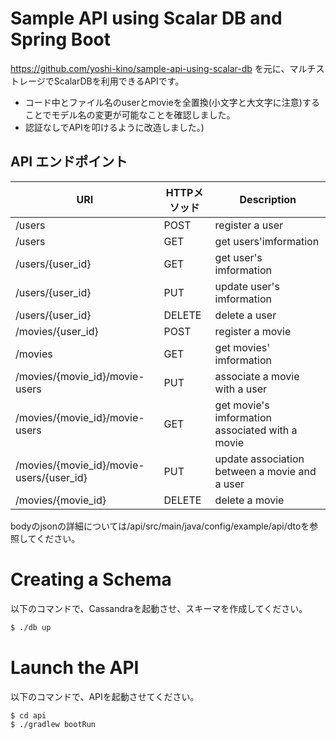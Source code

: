 # Sample API using Scalar DB and Spring Boot
https://github.com/yoshi-kino/sample-api-using-scalar-db
を元に、マルチストレージでScalarDBを利用できるAPIです。
- コード中とファイル名のuserとmovieを全置換(小文字と大文字に注意)することでモデル名の変更が可能なことを確認しました。
- 認証なしでAPIを叩けるように改造しました。)

## API エンドポイント

| URI | HTTPメソッド | Description |
| --- | ---------- | ------------ |
| /users | POST | register a user |
| /users | GET | get users'imformation|
| /users/{user_id} | GET | get user's imformation  |
| /users/{user_id} | PUT | update user's imformation |
| /users/{user_id} | DELETE | delete a user|
| /movies/{user_id} | POST | register a movie |
| /movies | GET | get movies' imformation |
| /movies/{movie_id}/movie-users | PUT | associate a movie with a user|
| /movies/{movie_id}/movie-users | GET | get movie's imformation　associated with a movie |
| /movies/{movie_id}/movie-users/{user_id} | PUT | update association between a movie and a user |
| /movies/{movie_id} | DELETE | delete a movie |

bodyのjsonの詳細については/api/src/main/java/config/example/api/dtoを参照してください。

# Creating a Schema
以下のコマンドで、Cassandraを起動させ、スキーマを作成してください。

``` bash
$ ./db up
```

# Launch the API
以下のコマンドで、APIを起動させてください。

``` bash
$ cd api
$ ./gradlew bootRun
```
